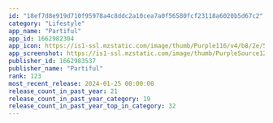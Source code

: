 ```yaml
---
id: "18ef7d8e919d710f95978a4c8ddc2a10cea7a0f56580fcf23118a6020b5d67c2"
category: "Lifestyle"
app_name: "Partiful"
app_id: 1662982304
app_icon: https://is1-ssl.mzstatic.com/image/thumb/Purple116/v4/b8/2e/56/b82e56ea-3cf3-4a07-253c-5355940b35a1/AppIcon-0-1x_U007ephone-85-220.png/1024x1024bb.png
app_screenshot: https://is1-ssl.mzstatic.com/image/thumb/PurpleSource126/v4/83/35/c1/8335c1ce-d22f-f4e3-1b5f-cb48fbd26835/113a4095-c051-4dfd-a58f-bbd73e266fcd_1.jpg/1242x2688bb.png
publisher_id: 1662983537
publisher_name: "Partiful"
rank: 123
most_recent_release: 2024-01-25 00:00:00
release_count_in_past_year: 21
release_count_in_past_year_category: 19
release_count_in_past_year_top_in_category: 32
---
```


